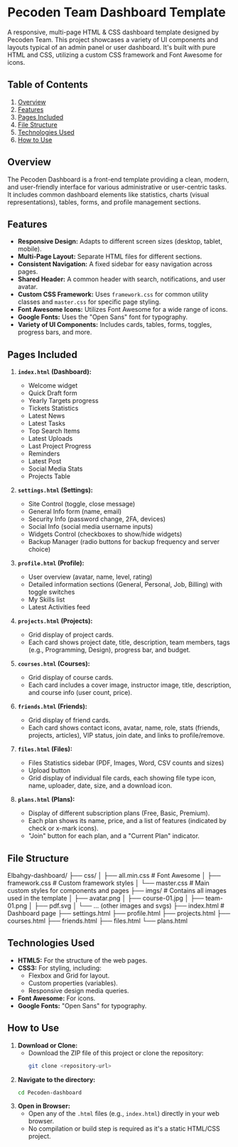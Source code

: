 # Pecoden Team Dashboard Template

A responsive, multi-page HTML & CSS dashboard template designed by Pecoden Team. This project showcases a variety of UI components and layouts typical of an admin panel or user dashboard. It's built with pure HTML and CSS, utilizing a custom CSS framework and Font Awesome for icons.

## Table of Contents

1.  [Overview](#overview)
2.  [Features](#features)
3.  [Pages Included](#pages-included)
4.  [File Structure](#file-structure)
5.  [Technologies Used](#technologies-used)
6.  [How to Use](#how-to-use)


## Overview

The Pecoden Dashboard is a front-end template providing a clean, modern, and user-friendly interface for various administrative or user-centric tasks. It includes common dashboard elements like statistics, charts (visual representations), tables, forms, and profile management sections.

## Features

*   **Responsive Design:** Adapts to different screen sizes (desktop, tablet, mobile).
*   **Multi-Page Layout:** Separate HTML files for different sections.
*   **Consistent Navigation:** A fixed sidebar for easy navigation across pages.
*   **Shared Header:** A common header with search, notifications, and user avatar.
*   **Custom CSS Framework:** Uses `framework.css` for common utility classes and `master.css` for specific page styling.
*   **Font Awesome Icons:** Utilizes Font Awesome for a wide range of icons.
*   **Google Fonts:** Uses the "Open Sans" font for typography.
*   **Variety of UI Components:** Includes cards, tables, forms, toggles, progress bars, and more.

## Pages Included

1.  **`index.html` (Dashboard):**
    *   Welcome widget
    *   Quick Draft form
    *   Yearly Targets progress
    *   Tickets Statistics
    *   Latest News
    *   Latest Tasks
    *   Top Search Items
    *   Latest Uploads
    *   Last Project Progress
    *   Reminders
    *   Latest Post
    *   Social Media Stats
    *   Projects Table

2.  **`settings.html` (Settings):**
    *   Site Control (toggle, close message)
    *   General Info form (name, email)
    *   Security Info (password change, 2FA, devices)
    *   Social Info (social media username inputs)
    *   Widgets Control (checkboxes to show/hide widgets)
    *   Backup Manager (radio buttons for backup frequency and server choice)

3.  **`profile.html` (Profile):**
    *   User overview (avatar, name, level, rating)
    *   Detailed information sections (General, Personal, Job, Billing) with toggle switches
    *   My Skills list
    *   Latest Activities feed

4.  **`projects.html` (Projects):**
    *   Grid display of project cards.
    *   Each card shows project date, title, description, team members, tags (e.g., Programming, Design), progress bar, and budget.

5.  **`courses.html` (Courses):**
    *   Grid display of course cards.
    *   Each card includes a cover image, instructor image, title, description, and course info (user count, price).

6.  **`friends.html` (Friends):**
    *   Grid display of friend cards.
    *   Each card shows contact icons, avatar, name, role, stats (friends, projects, articles), VIP status, join date, and links to profile/remove.

7.  **`files.html` (Files):**
    *   Files Statistics sidebar (PDF, Images, Word, CSV counts and sizes)
    *   Upload button
    *   Grid display of individual file cards, each showing file type icon, name, uploader, date, size, and a download icon.

8.  **`plans.html` (Plans):**
    *   Display of different subscription plans (Free, Basic, Premium).
    *   Each plan shows its name, price, and a list of features (indicated by check or x-mark icons).
    *   "Join" button for each plan, and a "Current Plan" indicator.

## File Structure
Elbahgy-dashboard/
├── css/
│ ├── all.min.css # Font Awesome
│ ├── framework.css # Custom framework styles
│ └── master.css # Main custom styles for components and pages
├── imgs/ # Contains all images used in the template
│ ├── avatar.png
│ ├── course-01.jpg
│ ├── team-01.png
│ ├── pdf.svg
│ └── ... (other images and svgs)
├── index.html # Dashboard page
├── settings.html
├── profile.html
├── projects.html
├── courses.html
├── friends.html
├── files.html
└── plans.html


## Technologies Used

*   **HTML5:** For the structure of the web pages.
*   **CSS3:** For styling, including:
    *   Flexbox and Grid for layout.
    *   Custom properties (variables).
    *   Responsive design media queries.
*   **Font Awesome:** For icons.
*   **Google Fonts:** "Open Sans" for typography.

## How to Use

1.  **Download or Clone:**
    *   Download the ZIP file of this project or clone the repository:
        ```bash
        git clone <repository-url>
        ```
2.  **Navigate to the directory:**
    ```bash
    cd Pecoden-dashboard
    ```
3.  **Open in Browser:**
    *   Open any of the `.html` files (e.g., `index.html`) directly in your web browser.
    *   No compilation or build step is required as it's a static HTML/CSS project.

